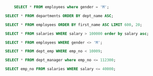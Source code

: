 ```sql
    SELECT * FROM employees where gender = 'M';
```

```sql
SELECT * FROM departments ORDER BY dept_name ASC;
```

```sql
SELECT * FROM employees ORDER BY first_name ASC LIMIT 600, 20;
```

```sql
SELECT * FROM salaries WHERE salary > 100000 order by salary asc;
```

```sql
SELECT * FROM employees WHERE gender <> 'M';
```

```sql
SELECT * FROM dept_emp WHERE emp_no < 10009;
```

```sql
SELECT * FROM dept_manager where emp_no <= 112300;
```

```sql
SELECT emp_no FROM salaries WHERE salary <= 40000;
```
